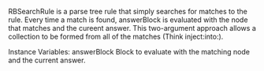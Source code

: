 RBSearchRule is a parse tree rule that simply searches for matches to the rule. Every time a match is found, answerBlock is evaluated with the node that matches and the cureent answer. This two-argument approach allows a collection to be formed from all of the matches (Think inject:into:).Instance Variables:	answerBlock	<BlockClosure>	Block to evaluate with the matching node and the current answer.